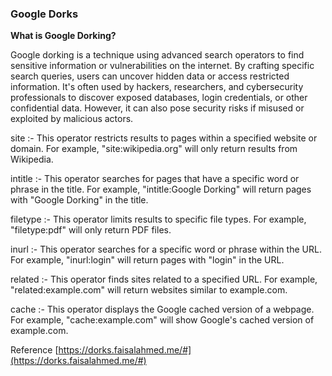### **Google Dorks** ###

**What is Google Dorking?**  

Google dorking is a technique using advanced search operators to find sensitive information or vulnerabilities on the internet. By crafting specific search queries, users can uncover hidden data or access restricted information. It's often used by hackers, researchers, and cybersecurity professionals to discover exposed databases, login credentials, or other confidential data. However, it can also pose security risks if misused or exploited by malicious actors.

site :- This operator restricts results to pages within a specified website or domain. For example, "site:wikipedia.org" will only return results from Wikipedia.

intitle :- This operator searches for pages that have a specific word or phrase in the title. For example, "intitle:Google Dorking" will return pages with "Google Dorking" in the title.

filetype :- This operator limits results to specific file types. For example, "filetype:pdf" will only return PDF files.

inurl :- This operator searches for a specific word or phrase within the URL. For example, "inurl:login" will return pages with "login" in the URL.

related :- This operator finds sites related to a specified URL. For example, "related:example.com" will return websites similar to example.com.

cache :- This operator displays the Google cached version of a webpage. For example, "cache:example.com" will show Google's cached version of example.com.

Reference
[https://dorks.faisalahmed.me/#](https://dorks.faisalahmed.me/#)

